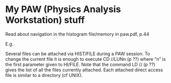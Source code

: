 # My PAW (Physics Analysis Workstation) stuff

Read about navigation in the histogram file/memory in paw.pdf, p.44

E.g.

Several files can be attached via HIST/FILE during a PAW session. To change the current file it is
enough to execute CD //LUNn (p ??) where “n” is the first parameter given to HI/FILE. Note
that the command LD // (p ??) gives the list of all the files currently attached. Each attached
direct access file is similar to a directory (cf UNIX).
